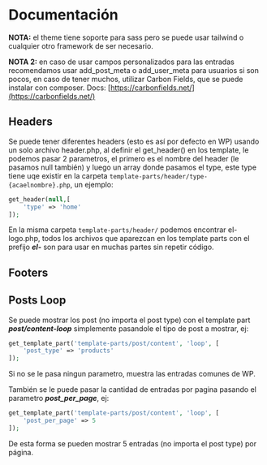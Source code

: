# Documentación

**NOTA:** el theme tiene soporte para sass pero se puede usar tailwind o cualquier otro framework de ser necesario. 

**NOTA 2:** en caso de usar campos personalizados para las entradas recomendamos usar add_post_meta o add_user_meta para usuarios si son pocos, en caso de tener muchos, utilizar Carbon Fields, que se puede instalar con composer. Docs: [https://carbonfields.net/](https://carbonfields.net/)

## Headers

Se puede tener diferentes headers (esto es así por defecto en WP) usando un solo archivo header.php, al definir el get_header() en los template, le podemos pasar 2 parametros, el primero es el nombre del header (le pasamos null también) y luego un array donde pasamos el type, este type tiene uqe existir en la carpeta ```template-parts/header/type-{acaelnombre}.php```, un ejemplo:

```php
get_header(null,[
    'type' => 'home'
]);
```
En la misma carpeta ```template-parts/header/``` podemos encontrar el-logo.php, todos los archivos que aparezcan en los template parts con el prefijo ***el-*** son para usar en muchas partes sin repetir código.

## Footers

## Posts Loop

Se puede mostrar los post (no importa el post type) con el template part ***post/content-loop*** simplemente pasandole el tipo de post a mostrar, ej:

```php
get_template_part('template-parts/post/content', 'loop', [
    'post_type' => 'products'
]);
```
Si no se le pasa ningun parametro, muestra las entradas comunes de WP.

También se le puede pasar la cantidad de entradas por pagina pasando el parametro ***post_per_page***, ej:

```php
get_template_part('template-parts/post/content', 'loop', [
    'post_per_page' => 5
]);
```
De esta forma se pueden mostrar 5 entradas (no importa el post type) por página.